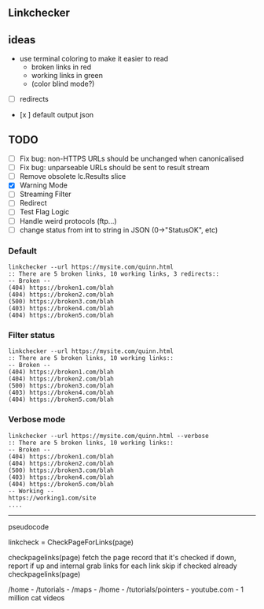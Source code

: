 ## Linkchecker

## ideas

- use terminal coloring to make it easier to read
    - broken links in red
    - working links in green
    - (color blind mode?)
- [ ] redirects
- [x ]  default output json

## TODO
- [ ] Fix bug: non-HTTPS URLs should be unchanged when canonicalised
- [ ] Fix bug: unparseable URLs should be sent to result stream
- [ ] Remove obsolete lc.Results slice
- [x] Warning Mode
- [ ] Streaming Filter
- [ ] Redirect
- [ ] Test Flag Logic
- [ ] Handle weird protocols (ftp...)
- [ ] change status from int to string in JSON (0->"StatusOK", etc)

### Default
```
linkchecker --url https://mysite.com/quinn.html
:: There are 5 broken links, 10 working links, 3 redirects::
-- Broken --
(404) https://broken1.com/blah
(404) https://broken2.com/blah
(500) https://broken3.com/blah
(403) https://broken4.com/blah
(404) https://broken5.com/blah
```

### Filter status
```
linkchecker --url https://mysite.com/quinn.html
:: There are 5 broken links, 10 working links::
-- Broken --
(404) https://broken1.com/blah
(404) https://broken2.com/blah
(500) https://broken3.com/blah
(403) https://broken4.com/blah
(404) https://broken5.com/blah
```

### Verbose mode
```
linkchecker --url https://mysite.com/quinn.html --verbose
:: There are 5 broken links, 10 working links::
-- Broken --
(404) https://broken1.com/blah
(404) https://broken2.com/blah
(500) https://broken3.com/blah
(403) https://broken4.com/blah
(404) https://broken5.com/blah
-- Working --
https://working1.com/site
....
```
---
pseudocode

linkcheck = CheckPageForLinks(page)

checkpagelinks(page)
    fetch the page
    record that it's checked
    if down, report
    if up and internal
        grab links
        for each link
            skip if checked already
           checkpagelinks(page)



/home
    - /tutorials
        - /maps
            - /home
            - /tutorials/pointers
    - youtube.com
        - 1 million cat videos
